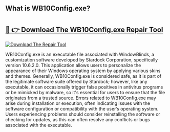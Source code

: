 ## What is WB10Config.exe? 

# <h2><a href="https://exedetect.com/download.php?WB10Config.exe">🔗 👉 Download The WB10Config.exe Repair Tool</a></h2>

[![Download The Repair Tool](https://exedetect.com/download-button.jpg)](https://exedetect.com/download.php?WB10Config.exe)

WB10Config.exe is an executable file associated with WindowBlinds, a customization software developed by Stardock Corporation, specifically version 10.6.2.0. This application allows users to personalize the appearance of their Windows operating system by applying various skins and themes. Generally, WB10Config.exe is considered safe, as it is part of the legitimate software suite offered by Stardock; however, like any executable, it can occasionally trigger false positives in antivirus programs or be mimicked by malware, so it's essential for users to ensure that the file originates from a trusted source. Errors related to WB10Config.exe may arise during installation or execution, often indicating issues with the software configuration or compatibility with the user’s operating system. Users experiencing problems should consider reinstalling the software or checking for updates, as this can often resolve any conflicts or bugs associated with the executable.